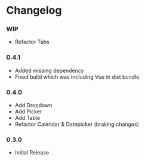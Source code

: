 # Changelog

### WIP

 - Refactor Tabs

### 0.4.1

 - Added missing dependency
 - Fixed build which was including Vue in dist bundle

### 0.4.0

 - Add Dropdown
 - Add Picker
 - Add Table
 - Refactor Calendar & Datepicker (braking changes)

### 0.3.0

 - Initial Release
